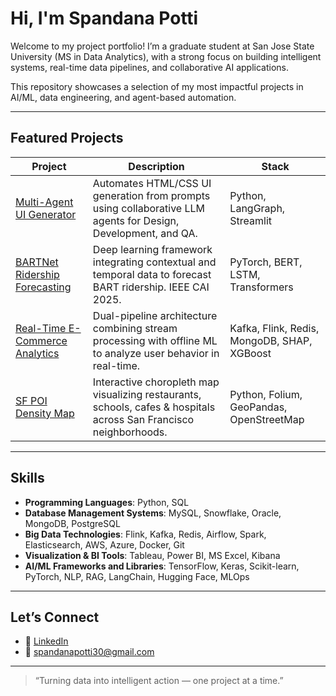 #  Hi, I'm Spandana Potti

Welcome to my project portfolio! I’m a graduate student at San Jose State University (MS in Data Analytics), with a strong focus on building intelligent systems, real-time data pipelines, and collaborative AI applications.

This repository showcases a selection of my most impactful projects in AI/ML, data engineering, and agent-based automation.


---

##  Featured Projects
| Project | Description | Stack |
|--------|-------------|-------|
| [Multi-Agent UI Generator](https://github.com/spandana730/portfolio/tree/main/multi-agent) | Automates HTML/CSS UI generation from prompts using collaborative LLM agents for Design, Development, and QA. | Python, LangGraph, Streamlit |
| [BARTNet Ridership Forecasting](https://github.com/spandana730/portfolio/tree/main/bartnet-ridership) | Deep learning framework integrating contextual and temporal data to forecast BART ridership. IEEE CAI 2025. | PyTorch, BERT, LSTM, Transformers |
| [Real-Time E-Commerce Analytics](https://github.com/spandana730/portfolio/tree/main/real-time-ecom-pipeline) | Dual-pipeline architecture combining stream processing with offline ML to analyze user behavior in real-time. | Kafka, Flink, Redis, MongoDB, SHAP, XGBoost |
| [SF POI Density Map](https://spandana730.github.io/portfolio/sf-poi-analysis/) | Interactive choropleth map visualizing restaurants, schools, cafes & hospitals across San Francisco neighborhoods. | Python, Folium, GeoPandas, OpenStreetMap |


---

## Skills
- **Programming Languages**: Python, SQL  
- **Database Management Systems**: MySQL, Snowflake, Oracle, MongoDB, PostgreSQL  
- **Big Data Technologies**: Flink, Kafka, Redis, Airflow, Spark, Elasticsearch, AWS, Azure, Docker, Git  
- **Visualization & BI Tools**: Tableau, Power BI, MS Excel, Kibana  
- **AI/ML Frameworks and Libraries**: TensorFlow, Keras, Scikit-learn, PyTorch, NLP, RAG, LangChain, Hugging Face, MLOps
---

##  Let’s Connect

- 💼 [LinkedIn](https://linkedin.com/in/spandana-potti)
- 📧 [spandanapotti30@gmail.com](mailto:spandanapotti30@gmail.com)

---

> “Turning data into intelligent action — one project at a time.”
